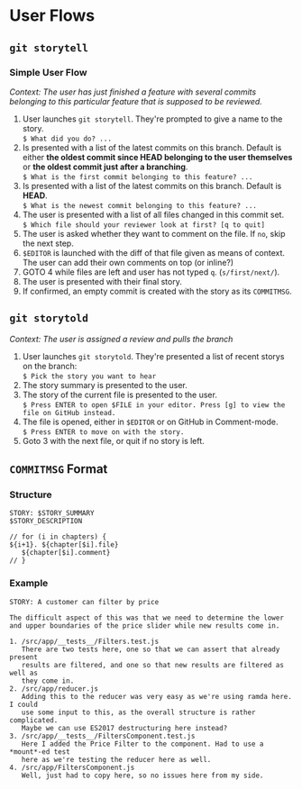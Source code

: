 # User Flows

## `git storytell`

### Simple User Flow

*Context: The user has just finished a feature with several commits belonging to this particular feature that is supposed to be reviewed.*

1. User launches `git storytell`. They're prompted to give a name to the story.  
`$ What did you do? ...`
1. Is presented with a list of the latest commits on this branch. Default is either **the oldest commit since HEAD belonging to the user themselves** or **the oldest commit just after a branching**.  
`$ What is the first commit belonging to this feature? ...`
1. Is presented with a list of the latest commits on this branch. Default is **HEAD**.  
`$ What is the newest commit belonging to this feature? ...`
1. The user is presented with a list of all files changed in this commit set.  
`$ Which file should your reviewer look at first? [q to quit]`
1. The user is asked whether they want to comment on the file. If `no`, skip the next step.
1. `$EDITOR` is launched with the diff of that file given as means of context. The user can add their own comments on top (or inline?)
1. GOTO 4 while files are left and user has not typed `q`. (`s/first/next/`).
1. The user is presented with their final story.
1. If confirmed, an empty commit is created with the story as its `COMMITMSG`.

## `git storytold`

*Context: The user is assigned a review and pulls the branch*

1. User launches `git storytold`. They're presented a list of recent storys on the branch:  
`$ Pick the story you want to hear`
1. The story summary is presented to the user.
1. The story of the current file is presented to the user.  
`$ Press ENTER to open $FILE in your editor. Press [g] to view the file on GitHub instead.`
1. The file is opened, either in `$EDITOR` or on GitHub in Comment-mode.  
`$ Press ENTER to move on with the story.`
1. Goto 3 with the next file, or quit if no story is left.

## `COMMITMSG` Format

### Structure

```
STORY: $STORY_SUMMARY
$STORY_DESCRIPTION

// for (i in chapters) {
${i+1}. ${chapter[$i].file}
   ${chapter[$i].comment}
// }
```

### Example

```
STORY: A customer can filter by price

The difficult aspect of this was that we need to determine the lower
and upper boundaries of the price slider while new results come in.

1. /src/app/__tests__/Filters.test.js
   There are two tests here, one so that we can assert that already present
   results are filtered, and one so that new results are filtered as well as
   they come in.
2. /src/app/reducer.js
   Adding this to the reducer was very easy as we're using ramda here. I could
   use some input to this, as the overall structure is rather complicated.
   Maybe we can use ES2017 destructuring here instead?
3. /src/app/__tests__/FiltersComponent.test.js
   Here I added the Price Filter to the component. Had to use a *mount*-ed test
   here as we're testing the reducer here as well.
4. /src/app/FiltersComponent.js
   Well, just had to copy here, so no issues here from my side.
```
